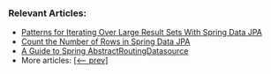 ### Relevant Articles:
- [Patterns for Iterating Over Large Result Sets With Spring Data JPA](https://www.baeldung.com/spring-data-jpa-iterate-large-result-sets)
- [Count the Number of Rows in Spring Data JPA](https://www.baeldung.com/spring-data-jpa-row-count)
- [A Guide to Spring AbstractRoutingDatasource](https://www.baeldung.com/spring-abstract-routing-data-source)
- More articles: [[<-- prev]](../spring-boot-persistence-2)
